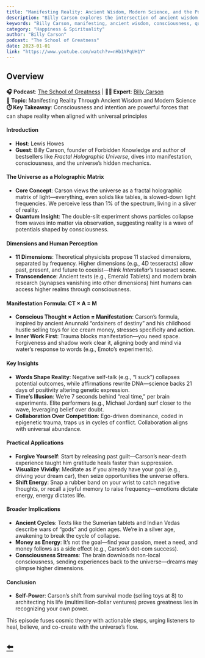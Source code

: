 ```yaml
---
title: "Manifesting Reality: Ancient Wisdom, Modern Science, and the Power Within"
description: "Billy Carson explores the intersection of ancient wisdom and modern science, revealing how consciousness and intention can manifest reality."
keywords: "Billy Carson, manifesting, ancient wisdom, consciousness, quantum physics, School of Greatness, Lewis Howes"
category: "Happiness & Spirituality"
author: "Billy Carson"
podcast: "The School of Greatness"
date: 2023-01-01
link: "https://www.youtube.com/watch?v=nHb1YPqUH1Y"
---
```


## Overview

**🎧 Podcast**: [The School of Greatness](https://www.youtube.com/playlist?list=PLMG5w22POeeykqONbfGi00m4AqxhnzmWc) | **👨‍🔬 Expert**: [Billy Carson](https://www.4biddenknowledge.com/)  
**🎯 Topic**: Manifesting Reality Through Ancient Wisdom and Modern Science  
**⏱️ Key Takeaway**: Consciousness and intention are powerful forces that can shape reality when aligned with universal principles

#### **Introduction**
- **Host**: Lewis Howes
- **Guest**: Billy Carson, founder of Forbidden Knowledge and author of bestsellers like *Fractal Holographic Universe*, dives into manifestation, consciousness, and the universe’s hidden mechanics.

#### **The Universe as a Holographic Matrix**
- **Core Concept**: Carson views the universe as a fractal holographic matrix of light—everything, even solids like tables, is slowed-down light frequencies. We perceive less than 1% of the spectrum, living in a sliver of reality.
- **Quantum Insight**: The double-slit experiment shows particles collapse from waves into matter via observation, suggesting reality is a wave of potentials shaped by consciousness.

#### **Dimensions and Human Perception**
- **11 Dimensions**: Theoretical physicists propose 11 stacked dimensions, separated by frequency. Higher dimensions (e.g., 4D tesseracts) allow past, present, and future to coexist—think *Interstellar*’s tesseract scene.
- **Transcendence**: Ancient texts (e.g., Emerald Tablets) and modern brain research (synapses vanishing into other dimensions) hint humans can access higher realms through consciousness.

#### **Manifestation Formula: CT × A = M**
- **Conscious Thought × Action = Manifestation**: Carson’s formula, inspired by ancient Anunnaki “ordainers of destiny” and his childhood hustle selling toys for ice cream money, stresses specificity and action.
- **Inner Work First**: Trauma blocks manifestation—you need space. Forgiveness and shadow work clear it, aligning body and mind via water’s response to words (e.g., Emoto’s experiments).

#### **Key Insights**
- **Words Shape Reality**: Negative self-talk (e.g., “I suck”) collapses potential outcomes, while affirmations rewrite DNA—science backs 21 days of positivity altering genetic expression.
- **Time’s Illusion**: We’re 7 seconds behind “real time,” per brain experiments. Elite performers (e.g., Michael Jordan) surf closer to the wave, leveraging belief over doubt.
- **Collaboration Over Competition**: Ego-driven dominance, coded in epigenetic trauma, traps us in cycles of conflict. Collaboration aligns with universal abundance.

#### **Practical Applications**
- **Forgive Yourself**: Start by releasing past guilt—Carson’s near-death experience taught him gratitude heals faster than suppression.
- **Visualize Vividly**: Meditate as if you already have your goal (e.g., driving your dream car), then seize opportunities the universe offers.
- **Shift Energy**: Snap a rubber band on your wrist to catch negative thoughts, or recall a joyful memory to raise frequency—emotions dictate energy, energy dictates life.

#### **Broader Implications**
- **Ancient Cycles**: Texts like the Sumerian tablets and Indian Vedas describe wars of “gods” and golden ages. We’re in a silver age, awakening to break the cycle of collapse.
- **Money as Energy**: It’s not the goal—find your passion, meet a need, and money follows as a side effect (e.g., Carson’s dot-com success).
- **Consciousness Streams**: The brain downloads non-local consciousness, sending experiences back to the universe—dreams may glimpse higher dimensions.

#### **Conclusion**
- **Self-Power**: Carson’s shift from survival mode (selling toys at 8) to architecting his life (multimillion-dollar ventures) proves greatness lies in recognizing your own power.

This episode fuses cosmic theory with actionable steps, urging listeners to heal, believe, and co-create with the universe’s flow.

## [⬅️](/)